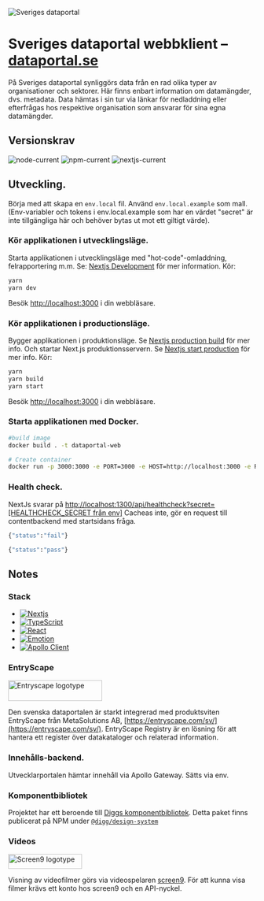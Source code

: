 ![Sveriges dataportal](https://www.dataportal.se/images/svdp-favicon-64.png)
# Sveriges dataportal webbklient – [dataportal.se](https://www.dataportal.se)
På Sveriges dataportal synliggörs data från en rad olika typer av organisationer och sektorer. Här finns enbart information om datamängder, dvs. metadata. Data hämtas i sin tur via länkar för nedladdning eller efterfrågas hos respektive organisation som ansvarar för sina egna datamängder.
## Versionskrav
![node-current](https://img.shields.io/badge/node-16.13.2-green)
![npm-current](https://img.shields.io/badge/npm-8.1.2-green)
![nextjs-current](https://img.shields.io/badge/nextjs-13.0.2-green)


## Utveckling.
Börja med att skapa en ```env.local``` fil. Använd ```env.local.example``` som mall.
(Env-variabler och tokens i env.local.example som har en värdet "secret" är inte tillgängliga här och behöver bytas ut mot ett giltigt värde).

### Kör applikationen i utvecklingsläge.
Starta applikationen i utvecklingsläge med "hot-code"-omladdning, felrapportering m.m. Se: [Nextjs Development](https://nextjs.org/docs/app/api-reference/next-cli#development) för mer information.
Kör:
```sh
yarn
yarn dev
```
Besök [http://localhost:3000](http://localhost:3000) i din webbläsare.

### Kör applikationen i productionsläge.
Bygger applikationen i produktionsläge. Se [Nextjs production build](https://nextjs.org/docs/app/api-reference/next-cli#build) för mer info.
Och startar Next.js produktionsservern. Se [Nextjs start production](https://nextjs.org/docs/app/api-reference/next-cli#production) för mer info.
Kör:
```sh
yarn
yarn build
yarn start
```
Besök [http://localhost:3000](http://localhost:3000) i din webbläsare.

### Starta applikationen med Docker.

```sh
#build image
docker build . -t dataportal-web

# Create container
docker run -p 3000:3000 -e PORT=3000 -e HOST=http://localhost:3000 -e REACT_APP_APOLLO_URL=http://localhost:1400 -e REACT_APP_RUNTIME_ENV=prod -e IMAGE_DOMAIN=host.docker.internal -e REACT_APP_MEDIA_BASE_URL="http://host.docker.internal:1400/assets/dataportal" --add-host=host.docker.internal:host-gateway dataportal-web
```

### Health check.

NextJs svarar på [http://localhost:1300/api/healthcheck?secret=[HEALTHCHECK_SECRET från env]](http://localhost:1300/api/healthcheck?secret=)
Cacheas inte, gör en request till contentbackend med startsidans fråga.

```sh
{"status":"fail"}
```

```sh
{"status":"pass"}
```

## Notes

### Stack
- [![Nextjs](https://badgen.net/badge/Nextjs/JS%20framework/blue)](https://nextjs.org/)
- [![TypeScript](https://badgen.net/badge/TypeScript/Typad%20Js/blue)](https://www.typescriptlang.org/)
- [![React](https://badgen.net/badge/React/För%20UI/blue)](https://reactjs.org/)
- [![Emotion](https://badgen.net/badge/Emotion/För%20styling/blue)](https://emotion.sh)
- [![Apollo Client](https://badgen.net/badge/Apollo%20Client/För%20datahämtning/blue)](https://www.apollographql.com/docs/react/)

### EntryScape
[<img alt="Entryscape logotype" src="https://entryscape.com/wp-content/uploads/2023/01/Entryscape-by-Metasolutions-w385px-Retina-2.png" width="191" height="42">](https://entryscape.com/sv)

Den svenska dataportalen är starkt integrerad med produktsviten EntryScape från MetaSolutions AB, [https://entryscape.com/sv/](https://entryscape.com/sv/).
EntryScape Registry är en lösning för att hantera ett register över datakataloger och relaterad information.

### Innehålls-backend.
Utvecklarportalen hämtar innehåll via Apollo Gateway. Sätts via env.

### Komponentbibliotek
Projektet har ett beroende till [Diggs komponentbibliotek](https://github.com/DIGGSweden/react-component-library).
Detta paket finns publicerat på NPM under [`@digg/design-system`](https://www.npmjs.com/package/@digg/design-system)

### Videos
[<img alt="Screen9 logotype" src="https://screen9.com/wp-content/uploads/Screen9-logo-Black-CMYK.svg" width="150" height="30">](https://screen9.com/)

Visning av videofilmer görs via videospelaren [screen9](https://screen9.com/). För att kunna visa filmer krävs ett konto hos screen9 och en API-nyckel.
